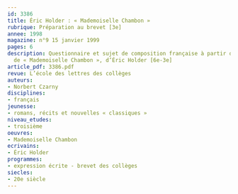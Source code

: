 ```yaml
---
id: 3386
title: Éric Holder : « Mademoiselle Chambon »
rubrique: Préparation au brevet [3e]
annee: 1998
magazine: n°9 15 janvier 1999
pages: 6
description: Questionnaire et sujet de composition française à partir d’un extrait
  de « Mademoiselle Chambon », d’Éric Holder [6e-3e]
article_pdf: 3386.pdf
revue: L’école des lettres des collèges
auteurs:
- Norbert Czarny
disciplines:
- français
jeunesse:
- romans, récits et nouvelles « classiques »
niveau_etudes:
- troisième
oeuvres:
- Mademoiselle Chambon
ecrivains:
- Éric Holder
programmes:
- expression écrite - brevet des collèges
siecles:
- 20e siècle
---
```

